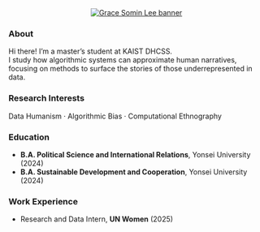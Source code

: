 <!-- Custom Capsule Banner with Name (clickable) -->
<div align="center">
  <a href="https://gracesominl.github.io">
    <img src="https://capsule-render.vercel.app/api?type=blur&color=timeGradient&height=180&section=header&text=Grace%20Somin%20Lee&fontSize=40" alt="Grace Somin Lee banner" />
  </a>
</div>

### About

Hi there! I’m a master’s student at KAIST DHCSS.  
I study how algorithmic systems can approximate human narratives, focusing on methods to surface the stories of those underrepresented in data.

### Research Interests

Data Humanism · Algorithmic Bias · Computational Ethnography

### Education

- **B.A. Political Science and International Relations**, Yonsei University (2024)  
- **B.A. Sustainable Development and Cooperation**, Yonsei University (2024)

### Work Experience

- Research and Data Intern, **UN Women** (2025)
